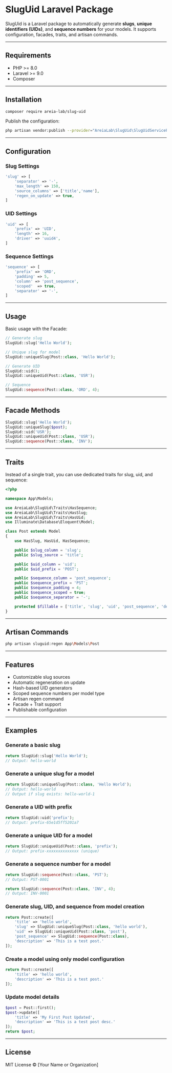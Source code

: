 # SlugUid Laravel Package

SlugUid is a Laravel package to automatically generate **slugs**, **unique identifiers (UIDs)**, and **sequence numbers** for your models. It supports configuration, facades, traits, and artisan commands.

---

## Requirements

- PHP >= 8.0
- Laravel >= 9.0
- Composer

---

## Installation

```bash
composer require areia-lab/slug-uid
```

Publish the configuration:

```bash
php artisan vendor:publish --provider="AreiaLab\SlugUid\SlugUidServiceProvider" --tag=sluguid-config
```

---

## Configuration

### Slug Settings

```php
'slug' => [
    'separator' => '-',
    'max_length' => 150,
    'source_columns' => ['title','name'],
    'regen_on_update' => true,
]
```

### UID Settings

```php
'uid' => [
    'prefix' => 'UID',
    'length' => 16,
    'driver' => 'uuid4',
]
```

### Sequence Settings

```php
'sequence' => [
    'prefix' => 'ORD',
    'padding' => 5,
    'column' => 'post_sequence',
    'scoped'  => true,
    'separator' => '-',
]
```

---

## Usage

Basic usage with the Facade:

```php
// Generate slug
SlugUid::slug('Hello World');

// Unique slug for model
SlugUid::uniqueSlug(Post::class, 'Hello World');

// Generate UID
SlugUid::uid();
SlugUid::uniqueUid(Post::class, 'USR');

// Sequence
SlugUid::sequence(Post::class, 'ORD', 4);
```

---

## Facade Methods

```php
SlugUid::slug('Hello World');
SlugUid::uniqueSlug($post);
SlugUid::uid('USR');
SlugUid::uniqueUid(Post::class, 'USR');
SlugUid::sequence(Post::class, 'INV');
```

---

## Traits

Instead of a single trait, you can use dedicated traits for slug, uid, and sequence:

```php
<?php

namespace App\Models;

use AreiaLab\SlugUid\Traits\HasSequence;
use AreiaLab\SlugUid\Traits\HasSlug;
use AreiaLab\SlugUid\Traits\HasUid;
use Illuminate\Database\Eloquent\Model;

class Post extends Model
{
    use HasSlug, HasUid, HasSequence;

    public $slug_column = 'slug';
    public $slug_source = 'title';

    public $uid_column = 'uid';
    public $uid_prefix = 'POST';

    public $sequence_column = 'post_sequence';
    public $sequence_prefix = 'PST';
    public $sequence_padding = 4;
    public $sequence_scoped = true;
    public $sequence_separator = '-';

    protected $fillable = ['title', 'slug', 'uid', 'post_sequence', 'description'];
}
```

---

## Artisan Commands

```bash
php artisan sluguid:regen App\Models\Post
```

---

## Features

- Customizable slug sources
- Automatic regeneration on update
- Hash-based UID generators
- Scoped sequence numbers per model type
- Artisan regen command
- Facade + Trait support
- Publishable configuration

---

## Examples

### Generate a basic slug

```php
return SlugUid::slug('Hello World');
// Output: hello-world
```

### Generate a unique slug for a model

```php
return SlugUid::uniqueSlug(Post::class, 'Hello World');
// Output: hello-world
// Output if slug exists: hello-world-1
```

### Generate a UID with prefix

```php
return SlugUid::uid('prefix');
// Output: prefix-65e1d5ff5201a7
```

### Generate a unique UID for a model

```php
return SlugUid::uniqueUid(Post::class, 'prefix');
// Output: prefix-xxxxxxxxxxxxxx (unique)
```

### Generate a sequence number for a model

```php
return SlugUid::sequence(Post::class, 'PST');
// Output: PST-0001

return SlugUid::sequence(Post::class, 'INV', 4);
// Output: INV-0001
```

### Generate slug, UID, and sequence from model creation

```php
return Post::create([
    'title' => 'hello world',
    'slug' => SlugUid::uniqueSlug(Post::class, 'hello world'),
    'uid' => SlugUid::uniqueUid(Post::class, 'post'),
    'post_sequence' => SlugUid::sequence(Post::class),
    'description' => 'This is a test post.'
]);
```

### Create a model using only model configuration

```php
return Post::create([
    'title' => 'hello world',
    'description' => 'This is a test post.'
]);
```

### Update model details

```php
$post = Post::first();
$post->update([
    'title' => 'My First Post Updated',
    'description' => 'This is a test post desc.'
]);
return $post;
```

---

## License

MIT License © [Your Name or Organization]
